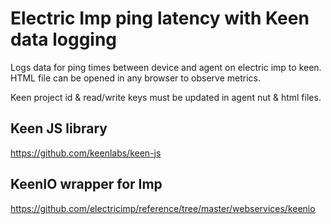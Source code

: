 Electric Imp ping latency with Keen data logging
====================

Logs data for ping times between device and agent on electric imp to keen. HTML file can be opened in any browser to observe metrics.

Keen project id & read/write keys must be updated in agent nut & html files.

## Keen JS library
https://github.com/keenlabs/keen-js

## KeenIO wrapper for Imp
https://github.com/electricimp/reference/tree/master/webservices/keenio

